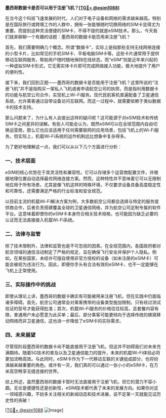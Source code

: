 **墨西哥数据卡是否可以用于注册飞机？[[TG💪+ @esim1088](https://t.me/s/esim1088)]**

在当今这个科技飞速发展的时代，人们对于电子设备和网络的需求越来越高。特别是在国际旅行或跨境工作的人群中，拥有一张能够随时切换网络的SIM卡显得尤为重要。而提到这种灵活便捷的SIM卡，不得不提的就是eSIM技术。那么，今天我们就来聊聊一个有趣的话题：墨西哥的数据卡能否用来注册飞机？

首先，我们需要明确几个概念。所谓“数据卡”，实际上是指那些支持无线网络连接的小型卡片，比如常见的手机SIM卡、平板电脑SIM卡等。这些卡片通常用于提供移动互联网服务，帮助用户随时随地保持在线状态。而“eSIM”则是近年来兴起的一种虚拟SIM卡形式，它无需实体卡片即可完成网络接入功能，极大地提升了用户的便利性。

接下来，我们回到正题——墨西哥的数据卡是否能用于注册飞机？这里所说的“注册飞机”并不是指购买一架私人飞机或者申请航空公司的执照，而是指利用数据卡的功能与航空公司合作，实现机上Wi-Fi服务。现代民航客机普遍配备了卫星通信系统，允许乘客通过自带设备访问互联网。而这一过程中，就需要依赖于类似数据卡的技术支持。

那么问题来了，为什么有人会提出这样的疑问呢？这可能源于对eSIM技术和传统SIM卡之间差异的误解。有些人可能会认为，既然eSIM可以在全球范围内自由切换运营商，那么它也应该适用于任何需要联网的应用场景，包括飞机上的Wi-Fi服务。但实际上，机载Wi-Fi系统的运作机制远比想象中复杂得多。

为了更好地理解这一点，我们可以从以下几个方面进行分析：

### **一、技术层面**
eSIM的核心优势在于其灵活性和兼容性。它可以存储多个运营商配置文件，并根据地理位置自动选择最优网络连接方案。然而，这种特性并不意味着它可以无限制地应用于所有场景。尤其是像飞机这样的特殊环境，不仅要求设备具备高度稳定性和可靠性，还需要满足严格的行业标准和安全规范。

以目前主流的机载Wi-Fi解决方案为例，大多数航空公司都会选择与特定的服务提供商合作，后者负责搭建覆盖全球的卫星通信网络，并为航空公司定制专属的软件平台。这意味着即使你的eSIM卡本身符合相关技术规格，也可能因为缺乏必要的认证而无法直接接入机载Wi-Fi系统。

### **二、法律与监管**
除了技术限制外，法律和监管也是不可忽视的因素。在全球范围内，各国政府都对航空领域的通信活动制定了严格的规定，旨在确保飞行安全并保护个人隐私。例如，在某些国家，未经许可擅自使用非官方授权的设备（如未注册的eSIM卡）可能会被视为违法行为。因此，即便你手头有合法有效的eSIM卡，也不一定能够在飞机上正常使用。

### **三、实际操作中的挑战**
即使从理论上讲，墨西哥的数据卡确实有可能被用来注册飞机，但在实践中仍面临诸多障碍。首先，航空公司通常会对乘客携带的设备类型施加限制，只有经过测试验证的型号才能获得批准；其次，机载Wi-Fi服务的价格往往较高，且套餐内容有限，普通用户未必愿意为此买单；最后，部分乘客可能更倾向于选择传统的蜂窝移动网络而非卫星通信，这也进一步降低了eSIM卡的实际需求。

### **四、未来展望**
尽管现阶段墨西哥的数据卡尚不能直接用于注册飞机，但这并不妨碍我们对未来充满期待。随着5G技术的普及以及卫星通信能力的提升，未来的机载Wi-Fi体验必将更加流畅高效。与此同时，eSIM卡作为下一代移动互联的关键组成部分，也将扮演越来越重要的角色。或许有一天，我们真的可以通过一张小小的eSIM卡，在万米高空畅享无缝连接的世界。

综上所述，虽然墨西哥的数据卡暂时无法直接用于注册飞机，但它的潜力不容小觑。无论是便捷性还是创新性，eSIM技术都代表了未来的发展方向。如果你对这一领域感兴趣，不妨多关注相关的新闻动态和技术进展，说不定某一天就能见证历史性的突破！

[[TG💪+ @esim1088](https://t.me/s/esim1088) ![Image](https://i.postimg.cc/4NQfJmqS/Snipaste-2025-05-13-00-14-12.png)]